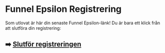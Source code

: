 # Funnel Epsilon Registrering

Som utlovat är här din senaste Funnel Epsilon-länk! Du är bara ett klick från att slutföra din registrering:

## ➡️ [Slutför registreringen](https://tinyurl.com/mvdk7s7y)
